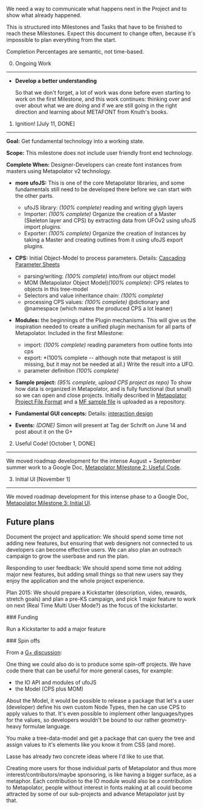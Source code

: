 We need a way to communicate what happens next in the Project and to show 
what already happened.

This is structured into Milestones and Tasks that have to be finished to 
reach these Milestones. Expect this document to change often, because it's 
impossible to plan everything from the start.

Completion Percentages are semantic, not time-based.

0. Ongoing Work
-------------------------------------------

* **Develop a better understanding** 

  So that we don't forget, a lot of work was done before even starting to 
  work on the first Milestone, and this work continues: thinking over and 
  over about what we are doing and if we are still going in the right direction
  and learning about METAFONT from Knuth's books.

1. Ignition! [July 11, DONE]
----------

**Goal:** Get fundamental technology into a working state.

**Scope:** This milestone does not include user friendly front end technology.

**Complete When:** Designer-Developers can create font instances from
  masters using Metapolator v2 technology. 

* **more ufoJS:** This is one of the core Metapolator libraries, and some
  fundamentals  still need to be developed there before we can start with
  the other parts.
  * ufoJS library: *(100% complete)* reading and writing glyph layers 
  * Importer: *(100% complete)* Organize the creation of a Master (Skeleton layer and CPS)
    by extracting data from UFOv2 using ufoJS import plugins.
  * Exporter: *(100% complete)* Organize the creation of Instances by taking a Master
    and creating outlines from it using ufoJS export plugins.

* **CPS:** Initial Object-Model to process parameters. Details: [Cascading Parameter Sheets](https://github.com/metapolator/metapolator/wiki/cascading-parameter-sheets)
  * parsing/writing: *(100% complete)* into/from our object model
  * MOM (Metapolator Object Model)*(100% complete)*: CPS relates to objects in this tree-model
  * Selectors and value inheritance chain: *(100% complete)*
  * processing CPS values: *(100% complete)* @dictionary and @namespace (which makes the produced CPS a lot leaner)

* **Modules:** the beginnings of the Plugin mechanisms. This will give us the
  inspiration needed to create a unified plugin mechanism for all parts
  of Metapolator. Included in the first Milestone:
  * import: *(100% complete)* reading parameters from outline fonts into cps
  * export: *(100% complete -- although note that metapost is still missing, but it may not be needed at all.) Write the result into a UFO.
  * parameter definition *(100% complete)*

* **Sample project:** *(95% complete, upload CPS project as repo)* To show how data is organized in 
  Metapolator, and is fully functional (but small) so we can open and close
  projects. Initially described in [Metapolator Project File Format](https://github.com/metapolator/metapolator/wiki/metapolator-project-file-format) and a [MF sample file](https://github.com/metapolator/sample_metafont_file) is uploaded as a repository.

* **Fundamental GUI concepts:** Details: [interaction design](https://github.com/metapolator/metapolator/wiki/interaction-design)

* **Events:** *(DONE)* Simon will present at Tag der Schrift on June 14 and post about it on the G+

2. Useful Code! [October 1, DONE]
----------------------

We moved roadmap development for the intense August + September summer work to a Google Doc, [Metapolator Milestone 2: Useful Code](https://docs.google.com/document/d/15zZFMTjcUlW0_fN37_cE5dinnnazjbGMrJHNArhFCUo/edit#heading=h.41fvagdjd8j8).

3. Initial UI [November 1]
----------------------

We moved roadmap development for this intense phase to a Google Doc, [Metapolator Milestone 3: Initial UI](https://docs.google.com/document/d/1VJb19SPiW9N_hrC_xzNe9rGzRSJ2lwNgrG2U7BnuBgw/edit).

Future plans
----------------------

Document the project and application: We should spend some time not adding new features, but ensuring that web designers not connected to us developers can become effective users. We can also plan an outreach campaign to grow the userbase and run the plan.

Responding to user feedback: We should spend some time not adding major new features, but adding small things so that new users say they enjoy the application and the whole project experience.

Plan 2015: We should prepare a Kickstarter (description, video, rewards, stretch goals) and plan a pre-KS campaign, and pick 1 major feature to work on next (Real Time Multi User Mode?) as the focus of the kickstarter.

### Funding

Run a Kickstarter to add a major feature

### Spin offs

From a [G+ discussion](https://plus.google.com/+DaveCrossland/posts/8qwAjheutTn):

One thing we could also do is to produce some spin-off projects. We have code there that can be useful for more general cases, for example:

- the IO API and modules of ufoJS
- the Model (CPS plus MOM)

About the Model, it would be possible to release a package that let's a user (developer) define his own custom Node Types, then he can use CPS to apply values to that. It's even possible to implement other languages/types for the values, so developers wouldn't be bound to our rather geometry-heavy formulae language.

You make a tree-data-model and get a package that can query the tree and assign values to it's elements like you know it from CSS (and more).

Lasse has already two concrete ideas where I'd like to use that.

Creating more users for those individual parts of Metapolator and thus more interest/contributors/maybe sponsoring, is like having a bigger surface, as a metaphor. Each contribution to the IO module would also be a contribution to Metapolator, people without interest in fonts making at all could become attracted by some of our sub-projects and advance Metapolator just by that.﻿